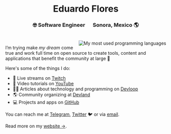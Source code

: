 <div align="center">
  <h1>Eduardo Flores</h1>
  <h3>🤓 Software Engineer &#8195; Sonora, Mexico 🌎</h3><br>
</div>
<img align="right" src="https://github-readme-stats.vercel.app/api/top-langs/?username=edfloreshz" alt="My most used programming languages">

I’m trying make _my dream_ come true and work full time on open source to create tools, content and applications that benefit the community at large 🦀

Here's some of the things I do:

- 🔴 Live streams on [Twitch](https://www.twitch.tv/edfloreshz)
- 🎥 Video tutorials on [YouTube](https://www.youtube.com/channel/UCeGD_pFkPHeZ5R0s20XwgaQ)
- ✍🏼 Articles about technology and programming on [Devloop](https://blog.edfloreshz.dev)
- 🌎 Community organizing at [Devland](https://devland.edfloreshz.dev)
- 💻 Projects and apps on [GitHub](https://edfloreshz.dev/projects/)


You can reach me at [Telegram](https://telegram.me/edfloreshz), [Twitter](https://twitter.com/edfloreshz) 🐦 or via [email](mailto:edfloreshz@gmail.com).

Read more on my [website →](https://edfloreshz.dev/about/).

